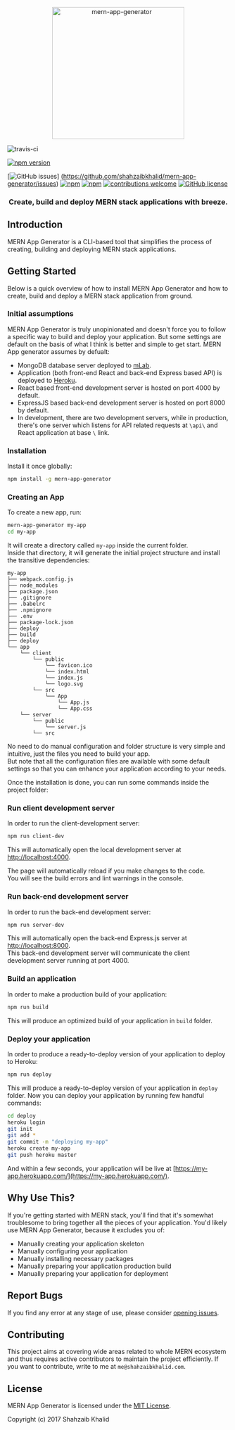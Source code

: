 <p align="center">
  <a href="https://shahzaibkhalid.github.io/mern-app-generator">
    <img alt="mern-app-generator" src="https://raw.githubusercontent.com/shahzaibkhalid/mern-app-generator/master/static/logo.png" width="300"/>
  </a>
</p>
<img align="center" alt="travis-ci" src="https://travis-ci.org/shahzaibkhalid/mern-app-generator.svg?branch=master">

[![npm version](https://badge.fury.io/js/mern-app-generator.svg)](https://badge.fury.io/js/mern-app-generator)

[![GitHub issues](https://img.shields.io/github/issues/shahzaibkhalid/mern-app-generator.svg)]
(https://github.com/shahzaibkhalid/mern-app-generator/issues)
[![npm](https://img.shields.io/npm/dm/mern-app-generator.svg)](https://www.npmjs.com/package/mern-app-generator)
[![npm](https://img.shields.io/npm/dt/mern-app-generator.svg)](https://www.npmjs.com/package/mern-app-generator)
[![contributions welcome](https://img.shields.io/badge/contributions-welcome-brightgreen.svg?style=flat)](mailto:me@shahzaibkhalid.com)
[![GitHub license](https://img.shields.io/github/license/shahzaibkhalid/mern-app-generator.svg)](https://github.com/shahzaibkhalid/mern-app-generator/blob/master/LICENSE)
<h3 align="center">Create, build and deploy MERN stack applications with breeze.</h3>

## Introduction
MERN App Generator is a CLI-based tool that simplifies the process of creating, building and deploying MERN stack applications.

## Getting Started
Below is a quick overview of how to install MERN App Generator and how to create, build and deploy a MERN stack application from ground.

### Initial assumptions
MERN App Generator is truly unopinionated and doesn't force you to follow a specific way to build and deploy your application. But some settings are default on the basis of what I think is better and simple to get start. MERN App generator assumes by defualt:
- MongoDB database server deployed to [mLab](https://mlab.com/).
- Application (both front-end React and back-end Express based API) is deployed to [Heroku](https://www.heroku.com).
- React based front-end development server is hosted on port 4000 by default.
- ExpressJS based back-end development server is hosted on port 8000 by default.
- In development, there are two development servers, while in production, there's one server which listens for API related requests at `\api\` and React application at base `\` link.

### Installation
Install it once globally:

```sh
npm install -g mern-app-generator
```
### Creating an App

To create a new app, run:

```sh
mern-app-generator my-app
cd my-app
```

It will create a directory called `my-app` inside the current folder.<br>
Inside that directory, it will generate the initial project structure and install the transitive dependencies:

```
my-app
├── webpack.config.js
├── node_modules
├── package.json
├── .gitignore
├── .babelrc
├── .npmignore
├── .env
├── package-lock.json
├── deploy
├── build
├── deploy
└── app
    └── client
        └── public
            └── favicon.ico
            └── index.html
            └── index.js
            └── logo.svg
        └── src
            └── App
                └── App.js
                └── App.css
    └── server
        └── public
            └── server.js
        └── src
```
No need to do manual configuration and folder structure is very simple and intuitive, just the files you need to build your app.<br>
But note that all the configuration files are available with some default settings so that you can enhance your application according to your needs.

Once the installation is done, you can run some commands inside the project folder:

### Run client development server

In order to run the client-development server:

```sh
npm run client-dev
```

This will automatically open the local development server at [http://localhost:4000](http://localhost:4000).

The page will automatically reload if you make changes to the code.<br>
You will see the build errors and lint warnings in the console.

### Run back-end development server

In order to run the back-end development server:

```sh
npm run server-dev
```
This will automatically open the back-end Express.js server at [http://localhost:8000](http://localhost:8000).<br>
This back-end development server will communicate the client development server running at port 4000.

### Build an application

In order to make a production build of your application:

```sh
npm run build
```

This will produce an optimized build of your application in `build` folder.

### Deploy your application

In order to produce a ready-to-deploy version of your application to deploy to Heroku:

```sh
npm run deploy
```

This will produce a ready-to-deploy version of your application in `deploy` folder. 
Now you can deploy your application by running few handful commands:

```sh
cd deploy
heroku login
git init
git add *
git commit -m "deploying my-app"
heroku create my-app
git push heroku master
```
And within a few seconds, your application will be live at [https://my-app.herokuapp.com/](https://my-app.herokuapp.com/).

## Why Use This?
If you're getting started with MERN stack, you'll find that it's somewhat troublesome to bring together all the pieces of your application. You'd likely use MERN App Generator, because it excludes you of:

- Manually creating your application skeleton
- Manually configuring your application
- Manually installing necessary packages
- Manually preparing your application production build
- Manually preparing your application for deployment

## Report Bugs
If you find any error at any stage of use, please consider [opening issues](https://github.com/shahzaibkhalid/mern-app-generator/issues).

## Contributing
This project aims at covering wide areas related to whole MERN ecosystem and thus requires active contributors to maintain the project efficiently. If you want to contribute, write to me at `me@shahzaibkhalid.com`.

## License
MERN App Generator is licensed under the [MIT License](https://github.com/shahzaibkhalid/mern-app-generator/blob/master/LICENSE).

Copyright (c) 2017 Shahzaib Khalid